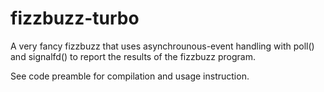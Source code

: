 fizzbuzz-turbo
==============

A very fancy fizzbuzz that uses asynchrounous-event handling with poll() and signalfd() to report the results of the fizzbuzz program.

See code preamble for compilation and usage instruction.
